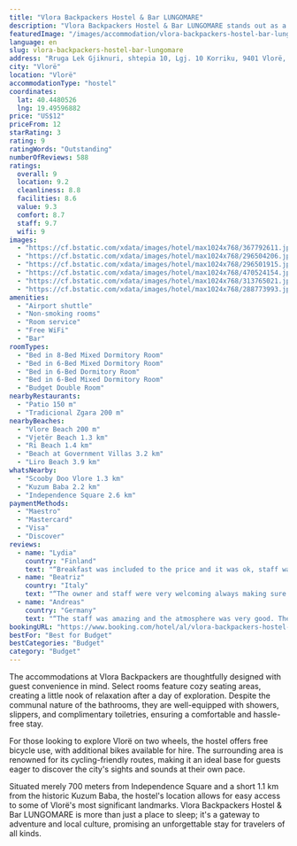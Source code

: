 ```yaml
---
title: "Vlora Backpackers Hostel & Bar LUNGOMARE"
description: "Vlora Backpackers Hostel & Bar LUNGOMARE stands out as a prime choice for travelers seeking a blend of comfort and adventure in Vlorë."
featuredImage: "/images/accommodation/vlora-backpackers-hostel-bar-lungomare-367792611.jpg"
language: en
slug: vlora-backpackers-hostel-bar-lungomare
address: "Rruga Lek Gjiknuri, shtepia 10, Lgj. 10 Korriku, 9401 Vlorë, Albania"
city: "Vlorë"
location: "Vlorë"
accommodationType: "hostel"
coordinates:
  lat: 40.4480526
  lng: 19.49596882
price: "US$12"
priceFrom: 12
starRating: 3
rating: 9
ratingWords: "Outstanding"
numberOfReviews: 588
ratings:
  overall: 9
  location: 9.2
  cleanliness: 8.8
  facilities: 8.6
  value: 9.3
  comfort: 8.7
  staff: 9.7
  wifi: 9
images:
  - "https://cf.bstatic.com/xdata/images/hotel/max1024x768/367792611.jpg?k=5740eb8a3b1712cf597bb7e2a52cdb87753bd8eb327ab734b42f6e8f368af99b&o=&hp=1"
  - "https://cf.bstatic.com/xdata/images/hotel/max1024x768/296504206.jpg?k=6060d763223b3b8ab682b710cb83daeb43f1bf4a4f46a53ccb96367dc4b3c111&o=&hp=1"
  - "https://cf.bstatic.com/xdata/images/hotel/max1024x768/296501915.jpg?k=f9214ec09d246fe069eaeeeb5ac0e5f53aeaf7d7891a28e5b3be8d25de4689ad&o=&hp=1"
  - "https://cf.bstatic.com/xdata/images/hotel/max1024x768/470524154.jpg?k=9f99c252738144bb4bbf50e236539e2ae0ed5d1063c71a4f18e71e4b287344ef&o=&hp=1"
  - "https://cf.bstatic.com/xdata/images/hotel/max1024x768/313765021.jpg?k=0b7218c78a7e3f4be607285eafc128d36f745b979356e7654e238f68fc2a29a8&o=&hp=1"
  - "https://cf.bstatic.com/xdata/images/hotel/max1024x768/288773993.jpg?k=6b24cfe170292519da5439adfb3efb79757afd4972a810935fd397b1ef1669c1&o=&hp=1"
amenities:
  - "Airport shuttle"
  - "Non-smoking rooms"
  - "Room service"
  - "Free WiFi"
  - "Bar"
roomTypes:
  - "Bed in 8-Bed Mixed Dormitory Room"
  - "Bed in 6-Bed Mixed Dormitory Room"
  - "Bed in 6-Bed Dormitory Room"
  - "Bed in 6-Bed Mixed Dormitory Room"
  - "Budget Double Room"
nearbyRestaurants:
  - "Patio 150 m"
  - "Tradicional Zgara 200 m"
nearbyBeaches:
  - "Vlore Beach 200 m"
  - "Vjetër Beach 1.3 km"
  - "Ri Beach 1.4 km"
  - "Beach at Government Villas 3.2 km"
  - "Liro Beach 3.9 km"
whatsNearby:
  - "Scooby Doo Vlore 1.3 km"
  - "Kuzum Baba 2.2 km"
  - "Independence Square 2.6 km"
paymentMethods:
  - "Maestro"
  - "Mastercard"
  - "Visa"
  - "Discover"
reviews:
  - name: "Lydia"
    country: "Finland"
    text: "“Breakfast was included to the price and it was ok, staff was very nice, there are also lockers but you need to bring your own lock.”"
  - name: "Beatriz"
    country: "Italy"
    text: "“The owner and staff were very welcoming always making sure that everything was ok! The hostel has a very homie feeling and it is very clean. The dogs are so cute as well!”"
  - name: "Andreas"
    country: "Germany"
    text: "“The staff was amazing and the atmosphere was very good. They have a good outside area to meet people. I did my laundry there and it was easy and very fast. I'd stay there again.”"
bookingURL: "https://www.booking.com/hotel/al/vlora-backpackers-hostel-vlore1.en-gb.html?aid=8035640"
bestFor: "Best for Budget"
bestCategories: "Budget"
category: "Budget"
---
```


The accommodations at Vlora Backpackers are thoughtfully designed with guest convenience in mind. Select rooms feature cozy seating areas, creating a little nook of relaxation after a day of exploration. Despite the communal nature of the bathrooms, they are well-equipped with showers, slippers, and complimentary toiletries, ensuring a comfortable and hassle-free stay.

For those looking to explore Vlorë on two wheels, the hostel offers free bicycle use, with additional bikes available for hire. The surrounding area is renowned for its cycling-friendly routes, making it an ideal base for guests eager to discover the city's sights and sounds at their own pace.

Situated merely 700 meters from Independence Square and a short 1.1 km from the historic Kuzum Baba, the hostel's location allows for easy access to some of Vlorë's most significant landmarks. Vlora Backpackers Hostel & Bar LUNGOMARE is more than just a place to sleep; it's a gateway to adventure and local culture, promising an unforgettable stay for travelers of all kinds.